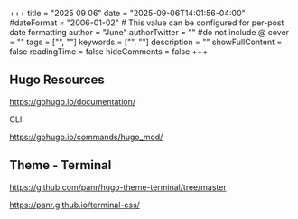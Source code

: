 +++
title = "2025 09 06"
date = "2025-09-06T14:01:56-04:00"
#dateFormat = "2006-01-02" # This value can be configured for per-post date formatting
author = "June"
authorTwitter = "" #do not include @
cover = ""
tags = ["", ""]
keywords = ["", ""]
description = ""
showFullContent = false
readingTime = false
hideComments = false
+++


## Hugo Resources

https://gohugo.io/documentation/

CLI:

https://gohugo.io/commands/hugo_mod/ 

## Theme - Terminal
https://github.com/panr/hugo-theme-terminal/tree/master

https://panr.github.io/terminal-css/